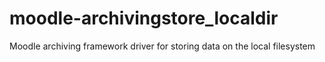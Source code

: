 # moodle-archivingstore_localdir
Moodle archiving framework driver for storing data on the local filesystem
